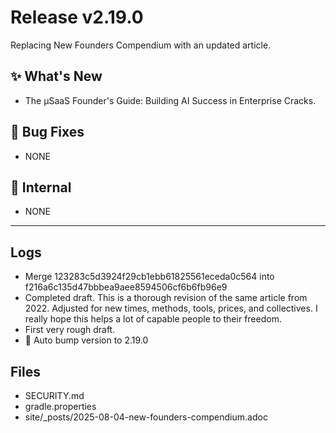 # Release v2.19.0

Replacing New Founders Compendium with an updated article.

## ✨ What's New

- The µSaaS Founder's Guide: Building AI Success in Enterprise Cracks.

## 🐛 Bug Fixes

- NONE

## 🔬 Internal

- NONE

---

## Logs

- Merge 123283c5d3924f29cb1ebb61825561eceda0c564 into f216a6c135d47bbbea9aee8594506cf6b6fb96e9
- Completed draft. This is a thorough revision of the same article from 2022. Adjusted for new times, methods, tools, prices, and collectives. I really hope this helps a lot of capable people to their freedom.
- First very rough draft.
- 🔼 Auto bump version to 2.19.0


## Files

- SECURITY.md
- gradle.properties
- site/_posts/2025-08-04-new-founders-compendium.adoc
